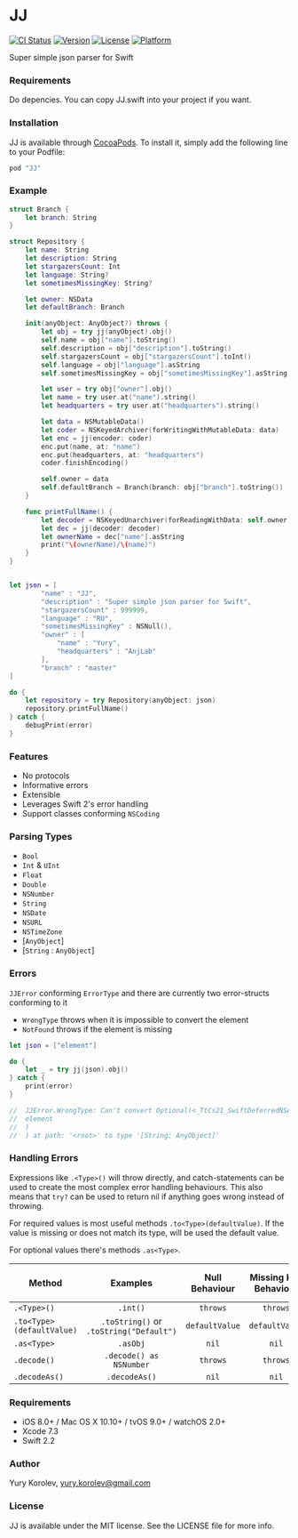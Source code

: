 # JJ

[![CI Status](http://img.shields.io/travis/anjlab/JJ.svg?style=flat)](https://travis-ci.org/anjlab/JJ)
[![Version](https://img.shields.io/cocoapods/v/JJ.svg?style=flat)](http://cocoapods.org/pods/JJ)
[![License](https://img.shields.io/cocoapods/l/JJ.svg?style=flat)](http://cocoapods.org/pods/JJ)
[![Platform](https://img.shields.io/cocoapods/p/JJ.svg?style=flat)](http://cocoapods.org/pods/JJ)

Super simple json parser for Swift

### Requirements

Do depencies. You can copy JJ.swift into your project if you want.

### Installation

JJ is available through [CocoaPods](http://cocoapods.org). To install
it, simply add the following line to your Podfile:

```ruby
pod "JJ"
```

### Example

```swift
struct Branch {
    let branch: String
}

struct Repository {
    let name: String
    let description: String
    let stargazersCount: Int
    let language: String?
    let sometimesMissingKey: String?

    let owner: NSData
    let defaultBranch: Branch

    init(anyObject: AnyObject?) throws {
        let obj = try jj(anyObject).obj()
        self.name = obj["name"].toString()
        self.description = obj["description"].toString()
        self.stargazersCount = obj["stargazersCount"].toInt()
        self.language = obj["language"].asString
        self.sometimesMissingKey = obj["sometimesMissingKey"].asString

        let user = try obj["owner"].obj()
        let name = try user.at("name").string()
        let headquarters = try user.at("headquarters").string()

        let data = NSMutableData()
        let coder = NSKeyedArchiver(forWritingWithMutableData: data)
        let enc = jj(encoder: coder)
        enc.put(name, at: "name")
        enc.put(headquarters, at: "headquarters")
        coder.finishEncoding()

        self.owner = data
        self.defaultBranch = Branch(branch: obj["branch"].toString())
    }

    func printFullName() {
        let decoder = NSKeyedUnarchiver(forReadingWithData: self.owner)
        let dec = jj(decoder: decoder)
        let ownerName = dec["name"].asString
        print("\(ownerName)/\(name)")
    }
}


let json = [
        "name" : "JJ",
        "description" : "Super simple json parser for Swift",
        "stargazersCount" : 999999,
        "language" : "RU",
        "sometimesMissingKey" : NSNull(),
        "owner" : [
            "name" : "Yury",
            "headquarters" : "AnjLab" 
        ],
        "branch" : "master"
]

do {
    let repository = try Repository(anyObject: json)
    repository.printFullName()
} catch {
    debugPrint(error)
}
```

### Features
- No protocols
- Informative errors
- Extensible
- Leverages Swift 2's error handling
- Support classes conforming ```NSCoding```

### Parsing Types
- `Bool`
- `Int` & `UInt`
- `Float`
- `Double`
- `NSNumber`
- `String`
- `NSDate`
- `NSURL`
- `NSTimeZone`
- [`AnyObject`]
- [`String` : `AnyObject`]

### Errors
`JJError` conforming `ErrorType` and there are currently two error-structs conforming to it
- `WrongType` throws when it is impossible to convert the element
- `NotFound` throws if the element is missing

```swift
let json = ["element"]

do {
    let _ = try jj(json).obj()
} catch {
    print(error)
}

//  JJError.WrongType: Can't convert Optional(<_TtCs21_SwiftDeferredNSArray 0x7fa3be4acb40>(
//  element
//  )
//  ) at path: '<root>' to type '[String: AnyObject]'
```

### Handling Errors
Expressions like `.<Type>()` will throw directly, and catch-statements can be used to create the most complex error handling behaviours. This also means that `try?` can be used to return nil if anything goes wrong instead of throwing.

For required values is most useful methods `.to<Type>(defaultValue)`. If the value is missing or does not match its type, will be used the default value.

For optional values there's methods `.as<Type>`.

| Method | Examples | Null Behaviour | Missing Key Behaviour | Type Mismatch Behaviour |
| --- | :---: | :---: | :---: | :---: |
| `.<Type>()` | `.int()` | `throws` | `throws` | `throws` |
| `.to<Type>(defaultValue)` | `.toString()` or `.toString("Default")` | `defaultValue` | `defaultValue` | `defaultValue` |
| `.as<Type>` | `.asObj` | `nil` | `nil` | `nil` |
| `.decode()` | `.decode() as NSNumber` | `throws` | `throws` | `throws` |
| `.decodeAs()` | `.decodeAs()` | `nil` | `nil` | `nil` |


### Requirements
- iOS 8.0+ / Mac OS X 10.10+ / tvOS 9.0+ / watchOS 2.0+
- Xcode 7.3
- Swift 2.2

### Author

Yury Korolev, yury.korolev@gmail.com

### License

JJ is available under the MIT license. See the LICENSE file for more info.